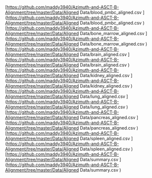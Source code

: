 
[https://github.com/maddy3940/Azimuth-and-ASCT-B-Alignment/tree/master/Data/Aligned Data/blood_pmbc_aligned.csv
](https://github.com/maddy3940/Azimuth-and-ASCT-B-Alignment/tree/master/Data/Aligned Data/blood_pmbc_aligned.csv
) <br>
[https://github.com/maddy3940/Azimuth-and-ASCT-B-Alignment/tree/master/Data/Aligned Data/bone_marrow_aligned.csv
](https://github.com/maddy3940/Azimuth-and-ASCT-B-Alignment/tree/master/Data/Aligned Data/bone_marrow_aligned.csv
) <br>
[https://github.com/maddy3940/Azimuth-and-ASCT-B-Alignment/tree/master/Data/Aligned Data/brain_aligned.csv
](https://github.com/maddy3940/Azimuth-and-ASCT-B-Alignment/tree/master/Data/Aligned Data/brain_aligned.csv
) <br>
[https://github.com/maddy3940/Azimuth-and-ASCT-B-Alignment/tree/master/Data/Aligned Data/kidney_aligned.csv
](https://github.com/maddy3940/Azimuth-and-ASCT-B-Alignment/tree/master/Data/Aligned Data/kidney_aligned.csv
) <br>
[https://github.com/maddy3940/Azimuth-and-ASCT-B-Alignment/tree/master/Data/Aligned Data/lung_aligned.csv
](https://github.com/maddy3940/Azimuth-and-ASCT-B-Alignment/tree/master/Data/Aligned Data/lung_aligned.csv
) <br>
[https://github.com/maddy3940/Azimuth-and-ASCT-B-Alignment/tree/master/Data/Aligned Data/pancreas_aligned.csv
](https://github.com/maddy3940/Azimuth-and-ASCT-B-Alignment/tree/master/Data/Aligned Data/pancreas_aligned.csv
) <br>
[https://github.com/maddy3940/Azimuth-and-ASCT-B-Alignment/tree/master/Data/Aligned Data/spleen_aligned.csv
](https://github.com/maddy3940/Azimuth-and-ASCT-B-Alignment/tree/master/Data/Aligned Data/spleen_aligned.csv
) <br>
[https://github.com/maddy3940/Azimuth-and-ASCT-B-Alignment/tree/master/Data/Aligned Data/summary.csv
](https://github.com/maddy3940/Azimuth-and-ASCT-B-Alignment/tree/master/Data/Aligned Data/summary.csv
) <br>
